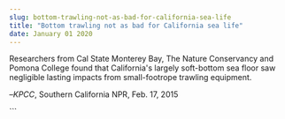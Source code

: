 ```yaml
---
slug: bottom-trawling-not-as-bad-for-california-sea-life
title: "Bottom trawling not as bad for California sea life"
date: January 01 2020
---
```


 
<p>
  Researchers from Cal State Monterey Bay, The Nature Conservancy and Pomona
  College found that California's largely soft&#45;bottom sea floor saw
  negligible lasting impacts from small&#45;footrope trawling equipment.
</p>
<p>–<em>KPCC</em>, Southern California NPR, Feb. 17, 2015</p>
```

